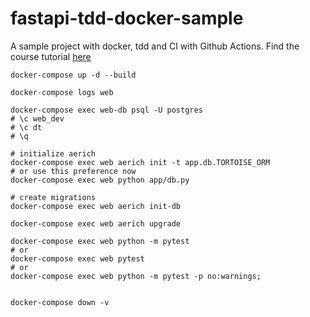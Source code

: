 # fastapi-tdd-docker-sample
A sample project with docker, tdd and CI with Github Actions.
Find the course tutorial [here](https://testdriven.io/courses/tdd-fastapi/postgres-setup/)


```
docker-compose up -d --build

docker-compose logs web
```
```
docker-compose exec web-db psql -U postgres
# \c web_dev
# \c dt
# \q
```

```shell
# initialize aerich
docker-compose exec web aerich init -t app.db.TORTOISE_ORM
# or use this preference now
docker-compose exec web python app/db.py

# create migrations
docker-compose exec web aerich init-db

docker-compose exec web aerich upgrade
```

```shell
docker-compose exec web python -m pytest
# or 
docker-compose exec web pytest
# or
docker-compose exec web python -m pytest -p no:warnings;


docker-compose down -v
```
